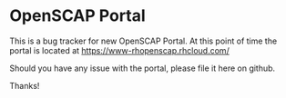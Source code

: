 # OpenSCAP Portal

This is a bug tracker for new OpenSCAP Portal. At this point of time the portal
is located at https://www-rhopenscap.rhcloud.com/

Should you have any issue with the portal, please file it here on github.

Thanks!

